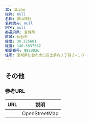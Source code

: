 ```yaml
---
ID: 1Lqhm
総称: null
名称: 深山神社
名称読み: null
別名: null
都道府県: 宮城県
区域: 仙台市
緯度: 38.226601
経度: 140.8637562
郵便番号: 9820026
住所: 宮城県仙台市太白区土手内１丁目２−１０
---
```


## その他

### 参考URL

| URL | 説明          |
| --- | ------------- |
|     | OpenStreetMap |

